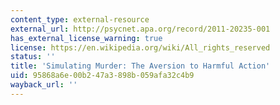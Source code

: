 ```yaml
---
content_type: external-resource
external_url: http://psycnet.apa.org/record/2011-20235-001
has_external_license_warning: true
license: https://en.wikipedia.org/wiki/All_rights_reserved
status: ''
title: 'Simulating Murder: The Aversion to Harmful Action'
uid: 95868a6e-00b2-47a3-898b-059afa32c4b9
wayback_url: ''
---
```

